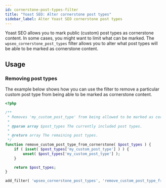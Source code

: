 ```yaml
---
id: cornerstone-post-types-filter
title: "Yoast SEO: Alter cornerstone post types"
sidebar_label: Alter Yoast SEO cornerstone post types
---
```

Yoast SEO allows you to mark public (custom) post types as cornerstone content. In some cases, you might want to limit what can be marked.
The `wpseo_cornerstone_post_types` filter allows you to alter what post types will be able to be marked as cornerstone content.

## Usage

### Removing post types

The example below shows how you can use the filter to remove a particular custom post type from being able to be marked as cornerstone content.
```php
<?php

/**
 * Removes 'my_custom_post_type' from being allowed to be marked as cornerstone content.
 *
 * @param array $post_types The currently included post types.
 *
 * @return array The remaining post types.
 */
function remove_custom_post_type_from_cornerstone( $post_types ) {
	if ( isset( $post_types['my_custom_post_type'] ) ) {
		unset( $post_types['my_custom_post_type'] );
	}

	return $post_types;
}

add_filter( 'wpseo_cornerstone_post_types', 'remove_custom_post_type_from_cornerstone' );
```
